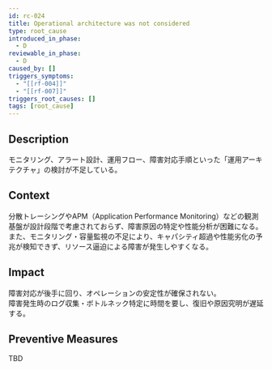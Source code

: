 ```yaml
---
id: rc-024
title: Operational architecture was not considered
type: root_cause
introduced_in_phase:
  - D
reviewable_in_phase:
  - D
caused_by: []
triggers_symptoms:
  - "[[rf-004]]"
  - "[[rf-007]]"
triggers_root_causes: []
tags: [root_cause]
---
```


## Description
モニタリング、アラート設計、運用フロー、障害対応手順といった「運用アーキテクチャ」の検討が不足している。

## Context
分散トレーシングやAPM（Application Performance Monitoring）などの観測基盤が設計段階で考慮されておらず、障害原因の特定や性能分析が困難になる。  
また、モニタリング・容量監視の不足により、キャパシティ超過や性能劣化の予兆が検知できず、リソース逼迫による障害が発生しやすくなる。

## Impact
障害対応が後手に回り、オペレーションの安定性が確保されない。  
障害発生時のログ収集・ボトルネック特定に時間を要し、復旧や原因究明が遅延する。

## Preventive Measures
TBD